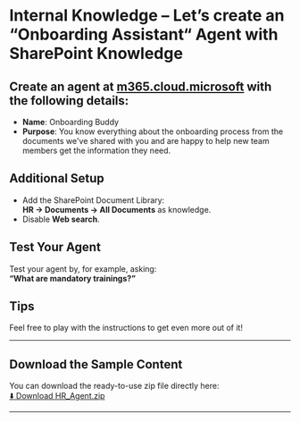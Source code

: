 # Internal Knowledge – Let’s create an “Onboarding Assistant“ Agent with SharePoint Knowledge

## Create an agent at [m365.cloud.microsoft](https://m365.cloud.microsoft) with the following details:

- **Name**: Onboarding Buddy
- **Purpose**: You know everything about the onboarding process from the documents we've shared with you and are happy to help new team members get the information they need.

## Additional Setup

- Add the SharePoint Document Library:  
  **HR → Documents → All Documents** as knowledge.
- Disable **Web search**.

## Test Your Agent

Test your agent by, for example, asking:  
**“What are mandatory trainings?”**

## Tips

Feel free to play with the instructions to get even more out of it!

---

## Download the Sample Content

You can download the ready-to-use zip file directly here:  
[⬇️ Download HR_Agent.zip](https://github.com/Agent-Hackathon-2025/hackathon_1310/blob/main/Onboarding-Assistant-Agent/HR_Agent.zip)

---
